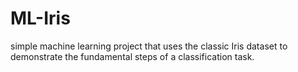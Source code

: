 # ML-Iris
 simple machine learning project that uses the classic Iris dataset to demonstrate the fundamental steps of a classification task. 
